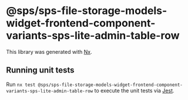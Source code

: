 # @sps/sps-file-storage-models-widget-frontend-component-variants-sps-lite-admin-table-row

This library was generated with [Nx](https://nx.dev).

## Running unit tests

Run `nx test @sps/sps-file-storage-models-widget-frontend-component-variants-sps-lite-admin-table-row` to execute the unit tests via [Jest](https://jestjs.io).
